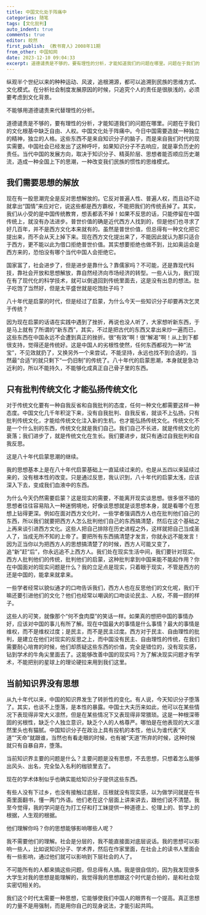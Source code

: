 ```yaml
---
title: 中国文化处于阵痛中
categories: 随笔
tags: [文化批判]
auto_indent: true
comments: true
editor: 皎然
first_publish: 《教书育人》2008年11期
from_other: 中国知网
date: 2023-12-10 09:04:33
excerpt: 道德谴责是不够的，要有理性的分析，才能知道我们的问题在哪里。问题在于我们的文化根基中缺乏自由、人权。中国文化处于阵痛中。今日中国需要造就一种独立的精神，独立的人格。这些东西不是来自知识分子的脑子，而是来自我们时代的现实需要。中国社会已经发出了这种呼吁，如果知识分子不去响应，就是辜负历史的责任。当代中国的发展方向，取决于知识分子、精英阶层、思想者能否顺应历史潮流，造成一种全国上下的思潮，一种改变我们民族的惯性的思维模式。
---
```

纵观半个世纪以来的种种运动、风波，追根溯源，都可以追溯到民族的思维方式、文化模式。在分析社会制度发展原因的时候，只追究个人的责任是很肤浅的，必须要考虑到文化背景。

不能够用道德谴责来代替理性的分析。

道德谴责是不够的，要有理性的分析，才能知道我们的问题在哪里。问题在于我们的文化根基中缺乏自由、人权。中国文化处于阵痛中。今日中国需要造就一种独立的精神，独立的人格。这些东西不是来自知识分子的脑子，而是来自我们时代的现实需要。中国社会已经发出了这种呼吁，如果知识分子不去响应，就是辜负历史的责任。当代中国的发展方向，取决于知识分子、精英阶层、思想者能否顺应历史潮流，造成一种全国上下的思潮，一种改变我们民族的惯性的思维模式。

## 我们需要思想的解放

现在有一股思潮完全是反对思想解放的。它反对普遍人性、普遍人权，而且动不动就拿出“国情”来应对它，说这些都是西方霸权，不能把我们的传统丢掉了。其实，我们从小受的是中国传统教育，想丢都丢不掉！如果不反思的话，只能停留在中国传统上，就没有办法进步。普世价值的确是近代西方人找到的，但是他们也寻求了好几百年，并不是西方文化本来就有的。虽然是普世价值，但总得有一种文化把它提出来，而不会从天上掉下来。现在西方文化提出来了，不能因此就认为那只适合于西方，更不能以此为借口拒绝普世价值。其实想要拒绝也做不到，比如奥运会是西方来的，恐怕没有哪个当代中国人会拒绝它。

国家富了，社会进步了，但是进步是靠什么？靠儒家吗？不可能，还是靠现代科技，靠社会开放和思想解放，靠自然经济向市场经济的转型。一些人认为，我们现在有了现代化的科学技术，就可以倒退回到传统里面去，这是没有出息的想法。肚子吃饱了当然好，但是太平盛世就是吃饱肚子吗？

八十年代是启蒙的时代，但是经过了启蒙，为什么今天一些知识分子却要再次乞灵于传统？

因为现在启蒙的话语在实践中遇到了挫折，再说也没人听了，大家想听新东西，于是马上就有了所谓的“新东西”，其实，不过是把古代的东西又拿出来炒一遍而已，这些东西在中国永远不会遭到真正的挫折。很“有效”啊！很“解渴”啊！从上到下都很支持，觉得还是传统好。这是中国人的劣根性使然，任何东西都视为一种“法宝”，不见效就扔了，又换另外一个来尝试，不能坚持，永远也找不到合适的，当然最“合适”的就只剩下“一仍旧制”的传统了。八十年代的启蒙思潮，本身就是急功近利的，所以不能持久，不能够化成真正自己骨子里的东西。

## 只有批判传统文化 才能弘扬传统文化

对于传统文化要有一种自我反省和自我批判的态度，任何一种文化都需要这样一种态度。中国文化几千年积淀下来，没有自我批判、自我反省，就谈不上弘扬，只有批判传统文化，才能给传统文化注入新的生机，也才能弘扬传统文化。传统文化不是一个什么别的东西，传统文化就是我们自己。我们自己不长进，就是传统文化的衰落；我们进步了，就是传统文化在生长。我们要进步，就只有通过自我批判和自我反思。

这是八十年代启蒙思潮的继续。

我的思想基本上是在八十年代启蒙基础上一直延续过来的，也是从五四以来延续过来的，没有根本性的改变。只是通过反思，我认识到，八十年代的启蒙太浅，应该深入下去，变成我们血液中的东西。

为什么今天仍然需要启蒙？这是现实的需要，不能离开现实谈思想。很多很不错的思想者往往容易陷入一种迷惘境地，好像谈思想就是谈思想本身，就是看哪个在思想上钻得更深。例如在面对西方文化时，一些学者强调西方人也在批判他们自己的东西，所以我们就要把西方人怎么批判他们自己的东西搞清楚，然后在这个基础之上再来谈引进西方文化。这些人把自己排除在历史进程之外，这样就把自己当成圣人了，当成无所不知的上帝了。要把所有东西搞清楚才发言，你就永远不能发言！因为正当你以为把西方人的思想搞清楚了的时候，西方人可能又变了，追“新”赶“后”，你永远追不上西方人。我们处在现实生活中间，我们要针对现实。西方人批判他们的传统，批判他们的启蒙，这种批判拿到中国来能不能起作用？你在中国面对的现实问题是什么？我的立足点是现实，只着眼于现实，不管是西方的还是中国的，能拿来就拿来。

一些学者经常以貌似通才的口吻告诉我们，西方人也在反思他们的文化呢，我们干嘛还要引进他们的文化？他们也经常以嘲讽的口吻谈论民主、人权，不屑一顾的样子。

这些人的可笑，就像那个“何不食肉糜”的笑话一样。如果真的想把中国的事情办好，应该对中国的事儿有所了解。现在中国最大的事情是什么事情？最大的事情是维权，而不是维权过度；是民主，而不是民主过度。西方对于民主、自由理性的批判，是建立在他们对现实的反思之上，而中国没有民主、自由理性的传统，在我们需要耐心培育的时候，他们却质疑这些东西的价值，完全是错位的，没有现实感，钻到学术的牛角尖里面去了。这能够改善中国的现实吗？为了解决现实问题才有学术，不能把别的星球上的理论硬拉来用到我们这里。

## 当前知识界没有思想

从九十年代以来，中国的知识界发生了转折性的变化。有人说，今天知识分子堕落了。其实，也谈不上堕落，是本性的暴露。中国士大夫历来如此，他可以在某些情况下表现得非常大义凛然，但是在某些情况下又表现得非常猥琐。这是一种根深蒂固的劣根性，缺乏个人独立意识，缺乏个人的人格尊严。哪怕是在他表现的大义凛然里头也有猫腻。中国知识分子在政治上具有投机的本性，他认为谁代表“天道”“天命”就跟谁，当然也有看走眼的时候，也有被“天道”所弃的时候，这种时候就只有自暴自弃，堕落。

当前知识界主要的问题是什么？主要问题是没有思想，不去思想，只想着怎么能够出风头、出名，完全坠入名利的枷锁里去了。

现在的学术体制似乎也确实能给知识分子提供这些东西。

有些人没有下过乡，也没有接触过底层，压根就没有现实感，以为做学问就是在书斋里面翻书，懂一两门外语。他们老在这个层面上讲来讲去，跟他们说不清楚。我至今觉得，我的学问是在为打工仔和打工妹提供一种道德上、伦理上的、哲学上的根据，人生观的根据。

他们理解你吗？你的思想能够影响哪些人呢？

我不需要他们的理解。社会是分层的，我不能直接面对底层说话。我的思想可以影响一些人，比如说知识分子、学术界，然后在作家里面，在社会上的读书人里面会有一些影响，通过他们就可以影响到下层社会的人了。

不可能所有的人都来搞这些问题，但总得有人搞。我是很自信的，因为我发现很多大学生对我的思想是能理解的，我觉得我的思想跟这个时代是合拍的，是和社会现实密切相关的。

我们这个时代太需要一种思想，它能够使我们中国人的眼界有一个提高。真正思想的力量不是用强制，而是用你自己的现身说法，才能引起共鸣。